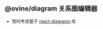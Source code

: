 ## @ovine/diagram 关系图编辑器

- 暂时考虑基于 [react-diagrams](https://github.com/projectstorm/react-diagrams) 库
